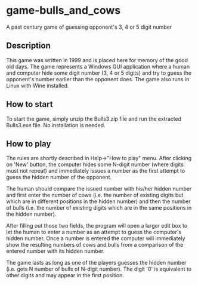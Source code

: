 # game-bulls_and_cows
A past century game of guessing opponent's 3, 4 or 5 digit number

## Description
This game was written in 1999 and is placed here for memory of the good old days.
The game represents a Windows GUI application where a human and computer hide some digit number (3, 4 or 5 digits) and try to guess the opponent's number earlier than the opponent does. The game also runs in Linux with Wine installed.

## How to start
To start the game, simply unzip the Bulls3.zip file and run the extracted Bulls3.exe file. No installation is needed.

## How to play
The rules are shortly described in Help->"How to play" menu.
After clicking on 'New' button, the computer hides some N-digit number (where digits must not repeat) and immediately issues a number as the first attempt to guess the hidden number of the opponent.

The human should compare the issued number with his/her hidden number and first enter the number of cows (i.e. the number of existing digits but which are in different positions in the hidden number) and then the number of bulls (i.e. the number of existing digits which are in the same positions in the hidden number). 

After filling out those two fields, the program will open a larger edit box to let the human to enter a number as an attempt to guess the computer's hidden number. Once a number is entered the computer will immediately show the resulting numbers of cows and bulls from a comparison of the entered number with its hidden number.

The game lasts as long as one of the players guesses the hidden number (i.e. gets N number of bulls of N-digit number). The digit '0' is equivalent to other digits and may appear in the first position.
